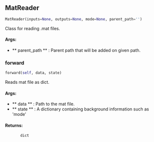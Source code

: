 ## MatReader
```python
MatReader(inputs=None, outputs=None, mode=None, parent_path='')
```
Class for reading .mat files.

#### Args:

* ** parent_path ** :  Parent path that will be added on given path.

### forward
```python
forward(self, data, state)
```
Reads mat file as dict.

#### Args:

* ** data ** :  Path to the mat file.
* ** state ** :  A dictionary containing background information such as 'mode'

#### Returns:
           dict        